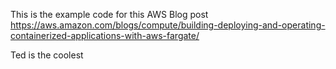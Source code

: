 This is the example code for this AWS Blog post https://aws.amazon.com/blogs/compute/building-deploying-and-operating-containerized-applications-with-aws-fargate/



Ted is the coolest
